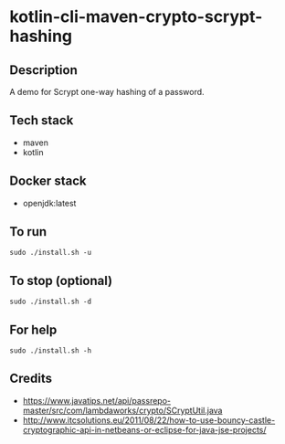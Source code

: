 # kotlin-cli-maven-crypto-scrypt-hashing

## Description
A demo for Scrypt one-way hashing of
a password.

## Tech stack
- maven
- kotlin

## Docker stack
- openjdk:latest

## To run
`sudo ./install.sh -u`

## To stop (optional)
`sudo ./install.sh -d`

## For help
`sudo ./install.sh -h`

## Credits
- https://www.javatips.net/api/passrepo-master/src/com/lambdaworks/crypto/SCryptUtil.java
- http://www.itcsolutions.eu/2011/08/22/how-to-use-bouncy-castle-cryptographic-api-in-netbeans-or-eclipse-for-java-jse-projects/
